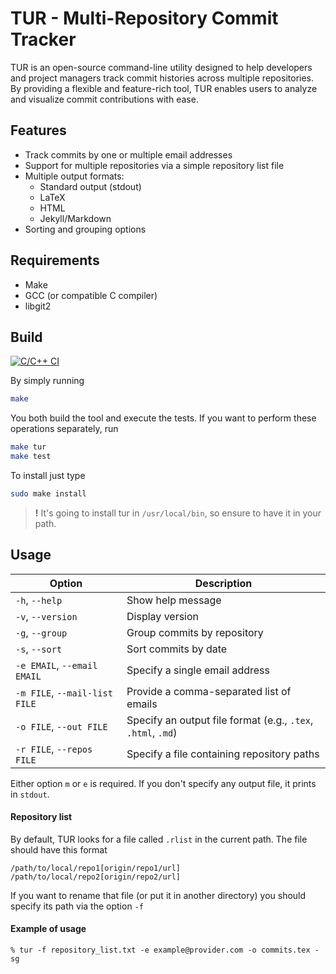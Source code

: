 # TUR - Multi-Repository Commit Tracker

TUR is an open-source command-line utility designed to help developers and project managers track commit histories across multiple repositories. By providing a flexible and feature-rich tool, TUR enables users to analyze and visualize commit contributions with ease.

## Features

* Track commits by one or multiple email addresses
* Support for multiple repositories via a simple repository list file
* Multiple output formats:
    - Standard output (stdout)
    - LaTeX
    - HTML
    - Jekyll/Markdown
* Sorting and grouping options

## Requirements

* Make
* GCC (or compatible C compiler)
* libgit2

## Build

[![C/C++ CI](https://github.com/aestriplex/tur/actions/workflows/c-cpp.yml/badge.svg?branch=main)](https://github.com/aestriplex/tur/actions/workflows/c-cpp.yml)

By simply running
```bash
make
```
You both build the tool and execute the tests. If you want to perform these operations separately, run
```bash
make tur
make test
```
To install just type
```bash
sudo make install
```
> **!** It's going to install tur in `/usr/local/bin`, so ensure to have it in your path.

## Usage

| Option | Description |
|--------|-------------|
| `-h`, `--help` | Show help message |
| `-v`, `--version` | Display version |
| `-g`, `--group` | Group commits by repository |
| `-s`, `--sort` | Sort commits by date |
| `-e EMAIL`, `--email EMAIL` | Specify a single email address |
| `-m FILE`, `--mail-list FILE` | Provide a comma-separated list of emails |
| `-o FILE`, `--out FILE` | Specify an output file format (e.g., `.tex`, `.html`, `.md`) |
| `-r FILE`, `--repos FILE` | Specify a file containing repository paths |

Either option `m` or `e` is required. If you don't specify any output file, it prints in `stdout`.

#### Repository list

By default, TUR looks for a file called `.rlist` in the current path. The file should have this format
```
/path/to/local/repo1[origin/repo1/url]
/path/to/local/repo2[origin/repo2/url]
``` 
If you want to rename that file (or put it in another directory) you should specify its path via the option `-f`

#### Example of usage

```
% tur -f repository_list.txt -e example@provider.com -o commits.tex -sg
```